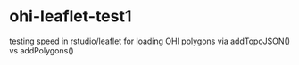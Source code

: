 # ohi-leaflet-test1
testing speed in rstudio/leaflet for loading OHI polygons via addTopoJSON() vs addPolygons()

